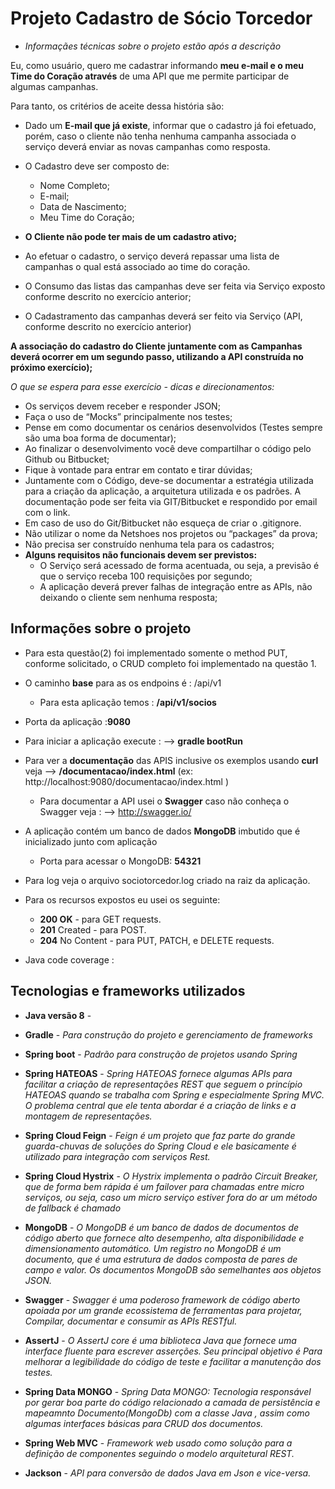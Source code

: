# Projeto Cadastro de Sócio Torcedor
- _Informaçães técnicas sobre o projeto estão após a descrição_

Eu, como usuário, quero me cadastrar informando **meu e-mail e o meu Time do Coração através** de uma API que me permite 
participar de algumas campanhas. 

Para tanto, os critérios de aceite dessa história são:

 - Dado um **E-mail que já existe**, informar que o cadastro já foi efetuado, porém, caso o cliente não tenha nenhuma campanha 
   associada o serviço deverá enviar as novas campanhas como resposta.
   
 - O Cadastro deve ser composto de:
    - Nome Completo;
    - E-mail;
    - Data de Nascimento;
    - Meu Time do Coração;

 - **O Cliente não pode ter mais de um cadastro ativo;**

 - Ao efetuar o cadastro, o serviço deverá repassar uma lista de campanhas o qual está associado ao time do coração.
 
 - O Consumo das listas das campanhas deve ser feita via Serviço exposto conforme descrito no exercício anterior;
 
 - O Cadastramento das campanhas deverá ser feito via Serviço (API, conforme descrito no exercício anterior)

**A associação do cadastro do Cliente juntamente com as Campanhas deverá ocorrer em um segundo passo, utilizando a API 
construída no próximo exercício);**

_O que se espera para esse exercício - dicas e direcionamentos:_

 - Os serviços devem receber e responder JSON;
 - Faça o uso de “Mocks” principalmente nos testes;
 - Pense em como documentar os cenários desenvolvidos (Testes sempre são uma boa forma de documentar);
 - Ao finalizar o desenvolvimento você deve compartilhar o código pelo Github ou Bitbucket;
 - Fique à vontade para entrar em contato e tirar dúvidas;
 - Juntamente com o Código, deve-se documentar a estratégia utilizada para a criação da aplicação, a arquitetura utilizada e os padrões. A documentação pode ser feita via GIT/Bitbucket e respondido por email com o link.
 - Em caso de uso do Git/Bitbucket não esqueça de criar o .gitignore.
 - Não utilizar o nome da Netshoes nos projetos ou “packages” da prova;
 - Não precisa ser construído nenhuma tela para os cadastros;
 - **Alguns requisitos não funcionais devem ser previstos:**
    - O Serviço será acessado de forma acentuada, ou seja, a previsão é que o serviço receba 100 requisições por segundo;
    - A aplicação deverá prever falhas de integração entre as APIs, não deixando o cliente sem nenhuma resposta;

## Informações sobre o projeto

- Para esta questão(2) foi implementado somente o method PUT, conforme solicitado, o CRUD completo foi implementado
na questão 1.

- O caminho **base** para as os endpoins é : /api/v1
  - Para esta aplicação temos :  **/api/v1/socios** 

- Porta da aplicação :**9080**

- Para iniciar a aplicação execute : --> **gradle bootRun** 

- Para ver a **documentação** das APIS inclusive os exemplos usando **curl** veja --> **/documentacao/index.html** (ex: http://localhost:9080/documentacao/index.html )
    -  Para documentar a API usei o **Swagger** caso não conheça o Swagger veja : --> http://swagger.io/ 
    
- A aplicação contém um banco de dados **MongoDB** imbutido que é inicializado junto com aplicação    
    - Porta para acessar o MongoDB: **54321**
    
- Para log veja o arquivo sociotorcedor.log criado na raiz da aplicação.

- Para os recursos expostos eu usei os seguinte:
    - **200 OK** - para GET requests.
    - **201** Created - para POST.
    - **204** No Content - para PUT, PATCH, e DELETE requests.

- Java code coverage :      

## Tecnologias e frameworks utilizados

- **Java versão 8** - 

- **Gradle** - _Para construção do projeto e gerenciamento de frameworks_

- **Spring boot** - _Padrão para construção de projetos usando Spring_

- **Spring HATEOAS** - _Spring HATEOAS fornece algumas APIs para facilitar a criação de representações REST que seguem 
    o princípio HATEOAS quando se trabalha com Spring e especialmente Spring MVC. O problema central que ele tenta 
    abordar é a criação de links e a montagem de representações._ 

- **Spring Cloud Feign** -  _Feign é um projeto que faz parte do grande guarda-chuvas de soluções do Spring Cloud e ele 
   basicamente é utilizado para integração com serviços Rest._  

- **Spring Cloud Hystrix** -  _O Hystrix implementa o padrão Circuit Breaker, que de forma bem rápida é um failover para
 chamadas entre micro serviços, ou seja, caso um micro serviço estiver fora do ar um método de fallback é chamado_  
    
- **MongoDB** - _O MongoDB é um banco de dados de documentos de código aberto que fornece alto desempenho, alta disponibilidade 
  e dimensionamento automático. Um registro no MongoDB é um documento, que é uma estrutura de dados composta de pares de campo e valor.
 Os documentos MongoDB são semelhantes aos objetos JSON._ 

- **Swagger** - _Swagger é uma poderoso framework de código aberto apoiada por um grande ecossistema de ferramentas para projetar,
 Compilar, documentar e consumir as APIs RESTful._

- **AssertJ** - _O AssertJ core é uma biblioteca Java que fornece uma interface fluente para escrever asserções. Seu principal objetivo é
Para melhorar a legibilidade do código de teste e facilitar a manutenção dos testes._

- **Spring Data MONGO** - _Spring Data MONGO: Tecnologia responsável por gerar boa parte do código relacionado a camada de persistência
e mapeamnto Documento(MongoDb) com a classe Java , assim como algumas interfaces básicas para CRUD dos documentos._ 

- **Spring Web MVC** - _Framework web usado como solução para a definição de componentes seguindo o modelo arquitetural REST._ 

- **Jackson** - _API para conversão de dados Java em Json e vice-versa._ 


